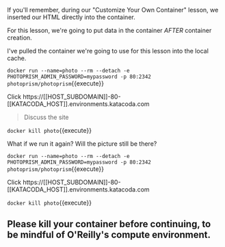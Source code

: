 If you'll remember, during our "Customize Your Own Container" lesson, we inserted our HTML directly into the container.

For this lesson, we're going to put data in the container *AFTER* container creation.

I've pulled the container we're going to use for this lesson into the local cache.

`docker run --name=photo --rm --detach -e PHOTOPRISM_ADMIN_PASSWORD=mypassword -p 80:2342 photoprism/photoprism`{{execute}}

Click https://[[HOST_SUBDOMAIN]]-80-[[KATACODA_HOST]].environments.katacoda.com

> Discuss the site

`docker kill photo`{{execute}}

What if we run it again? Will the picture still be there?

`docker run --name=photo --rm --detach -e PHOTOPRISM_ADMIN_PASSWORD=mypassword -p 80:2342 photoprism/photoprism`{{execute}}

Click https://[[HOST_SUBDOMAIN]]-80-[[KATACODA_HOST]].environments.katacoda.com

`docker kill photo`{{execute}}

## Please kill your container before continuing, to be mindful of O'Reilly's compute environment.

